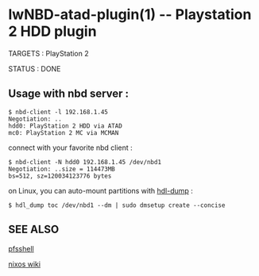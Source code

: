 lwNBD-atad-plugin(1) -- Playstation 2 HDD plugin
=============================================

TARGETS : PlayStation 2

STATUS : DONE

## Usage with nbd server : 


    $ nbd-client -l 192.168.1.45
    Negotiation: ..
    hdd0: PlayStation 2 HDD via ATAD
    mc0: PlayStation 2 MC via MCMAN

connect with your favorite nbd client :
    
    $ nbd-client -N hdd0 192.168.1.45 /dev/nbd1
    Negotiation: ..size = 114473MB
    bs=512, sz=120034123776 bytes

on Linux, you can auto-mount partitions with [hdl-dump](https://github.com/ps2homebrew/hdl-dump) :

    $ hdl_dump toc /dev/nbd1 --dm | sudo dmsetup create --concise
    
## SEE ALSO
 
 [pfsshell](https://github.com/ps2homebrew/pfsshell)
 
 [nixos wiki](https://nixos.wiki/wiki/Playstation2#HDD_Partitioning)
